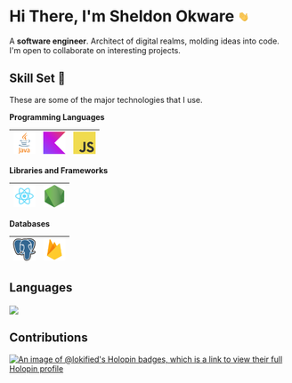 <h1>Hi There, I'm Sheldon Okware <img  src="https://raw.githubusercontent.com/ABSphreak/ABSphreak/master/gifs/Hi.gif" width="20px" ></h1>

A **software engineer**. Architect of digital realms, molding ideas into code.
I'm open to collaborate on interesting projects.

## Skill Set :muscle:

These are some of the major technologies that I use.

**Programming Languages**

<img title="Java" alt="Java" width="40px" src="https://raw.githubusercontent.com/github/explore/master/topics/java/java.png" />|<img title="Kotlin" alt="kotlin" width="40px" src="https://raw.githubusercontent.com/github/explore/master/topics/kotlin/kotlin.png" />|<img alt="JS" title="JavaScript" width="40px" src="https://raw.githubusercontent.com/github/explore/master/topics/javascript/javascript.png">
|--|--|--|

**Libraries and Frameworks**

<img title="React" alt="React" width="40px" src="https://raw.githubusercontent.com/github/explore/master/topics/react/react.png">|<img title="NodeJs" alt="NodeJs" width="40px" src="https://raw.githubusercontent.com/github/explore/master/topics/nodejs/nodejs.png">
|--|--|

**Databases**

<img title="PosgreSQL" alt="Postgresql" width="40px" src="https://raw.githubusercontent.com/github/explore/master/topics/postgresql/postgresql.png">|<img title="Firebase" alt="Firebase" width="40px" src="https://raw.githubusercontent.com/github/explore/master/topics/firebase/firebase.png"> <br>
|--|--|

## Languages


  <a href="https://github.com/lokified/github-readme-stats">
  <img align="center" src="https://github-readme-stats.vercel.app/api/top-langs/?username=lokified&theme=highcontrast" />
</a>

## Contributions

[![An image of @lokified's Holopin badges, which is a link to view their full Holopin profile](https://holopin.me/lokified)](https://holopin.io/@lokified)

<!---
lokified/lokified is a ✨ special ✨ repository because its `README.md` (this file) appears on your GitHub profile.
You can click the Preview link to take a look at your changes.
--->
